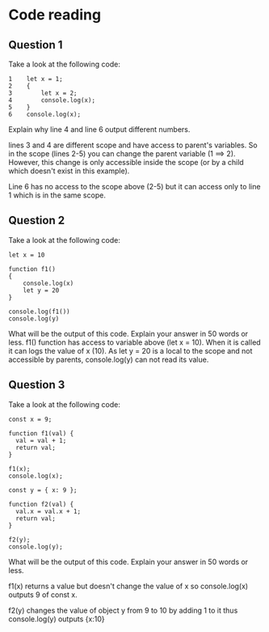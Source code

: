 # Code reading

## Question 1

Take a look at the following code:

```
1    let x = 1;
2    {
3        let x = 2;
4        console.log(x);
5    }
6    console.log(x);
```

Explain why line 4 and line 6 output different numbers.

  lines 3 and 4 are different scope and have access to parent's variables. So in the scope (lines 2-5) you can change the parent variable (1 ==> 2). However, this change is only accessible inside the scope (or by a child which doesn't exist in this example).

  Line 6 has no access to the scope above (2-5) but it can access only to line 1 which is in the same scope.

## Question 2

Take a look at the following code:

```
let x = 10

function f1()
{
    console.log(x)
    let y = 20
}

console.log(f1())
console.log(y)
```

What will be the output of this code. Explain your answer in 50 words or less.
f1() function has access to variable above (let x = 10). When it is called it can logs the value of x (10). As let y = 20 is a local to the scope and not accessible by parents, console.log(y) can not read its value.

## Question 3

Take a look at the following code:

```
const x = 9;

function f1(val) {
  val = val + 1;
  return val;
}

f1(x);
console.log(x);

const y = { x: 9 };

function f2(val) {
  val.x = val.x + 1;
  return val;
}

f2(y);
console.log(y);
```

What will be the output of this code. Explain your answer in 50 words or less.

f1(x) returns a value but doesn't change the value of x so console.log(x) outputs 9 of const x.

f2(y) changes the value of object y from 9 to 10 by adding 1 to it thus console.log(y) outputs {x:10}